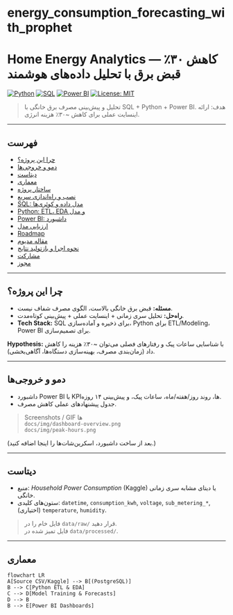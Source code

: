 # energy_consumption_forecasting_with_prophet
# Home Energy Analytics — کاهش ۳۰٪ قبض برق با تحلیل داده‌های هوشمند

[![Python](https://img.shields.io/badge/Python-3.10+-blue)]()
[![SQL](https://img.shields.io/badge/SQL-PostgreSQL-informational)]()
[![Power BI](https://img.shields.io/badge/PowerBI-Dashboard-yellow)]()
[![License: MIT](https://img.shields.io/badge/License-MIT-green.svg)]()

> تحلیل و پیش‌بینی مصرف برق خانگی با SQL + Python + Power BI. هدف: ارائه اینسایت عملی برای کاهش ~۳۰٪ هزینه انرژی.

---

## فهرست
- [چرا این پروژه؟](#چرا-این-پروژه)
- [دمو و خروجی‌ها](#دمو-و-خروجی‌ها)
- [دیتاست](#دیتاست)
- [معماری](#معماری)
- [ساختار پروژه](#ساختار-پروژه)
- [نصب و راه‌اندازی سریع](#نصب-و-راهاندازی-سریع)
- [SQL: مدل داده و کوئری‌ها](#sql-مدل-داده-و-کوئریها)
- [Python: ETL، EDA و مدل](#python-etl-eda-و-مدل)
- [Power BI: داشبورد](#power-bi-داشبورد)
- [ارزیابی مدل](#ارزیابی-مدل)
- [Roadmap](#roadmap)
- [مقاله مدیوم](#مقاله-مدیوم)
- [نحوه اجرا و بازتولید نتایج](#نحوه-اجرا-و-بازتولید-نتایج)
- [مشارکت](#مشارکت)
- [مجوز](#مجوز)

---

## چرا این پروژه؟
- **مسئله:** قبض برق خانگی بالاست، الگوی مصرف شفاف نیست.
- **راه‌حل:** تحلیل سری زمانی + اینسایت عملی + پیش‌بینی کوتاه‌مدت.
- **Tech Stack:** SQL برای ذخیره و آماده‌سازی، Python برای ETL/Modeling، Power BI برای تصمیم‌سازی.

**Hypothesis:** با شناسایی ساعات پیک و رفتارهای فصلی می‌توان ~۳۰٪ هزینه را کاهش داد (زمان‌بندی مصرف، بهینه‌سازی دستگاه‌ها، آگاهی‌بخشی).

---

## دمو و خروجی‌ها
- داشبورد Power BI با KPIها، روند روز/هفته/ماه، ساعات پیک، و پیش‌بینی ۱۴ روزه.
- جدول پیشنهادهای عملی کاهش مصرف.

> Screenshots / GIF ها  
> `docs/img/dashboard-overview.png`  
> `docs/img/peak-hours.png`  

(بعد از ساخت داشبورد، اسکرین‌شات‌ها را اینجا اضافه کنید.)

---

## دیتاست
- منبع: *Household Power Consumption* (Kaggle) یا دیتای مشابه سری زمانی خانگی.  
- ستون‌های کلیدی: `datetime`, `consumption_kwh`, `voltage`, `sub_metering_*`, (اختیاری) `temperature`, `humidity`.

> فایل خام را در `data/raw/` قرار دهید.  
> فایل تمیز شده در `data/processed/`.

---

## معماری
```mermaid
flowchart LR
A[Source CSV/Kaggle] --> B[(PostgreSQL)]
B --> C[Python ETL & EDA]
C --> D[Model Training & Forecasts]
D --> B
B --> E[Power BI Dashboards]

